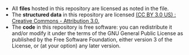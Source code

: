 * All **files** hosted in this repository are licensed as noted in the file.
* The **structured data** in this repository are licensed  [(CC BY 3.0 US) : Creative Commons - Attribution 3.0.](https://creativecommons.org/licenses/by/3.0/us/)
* The **code** in this repository is free software: you can redistribute it and/or modify it under the terms of the GNU General Public License as published by the Free Software Foundation, either version 3 of the License, or (at your option) any later version.
